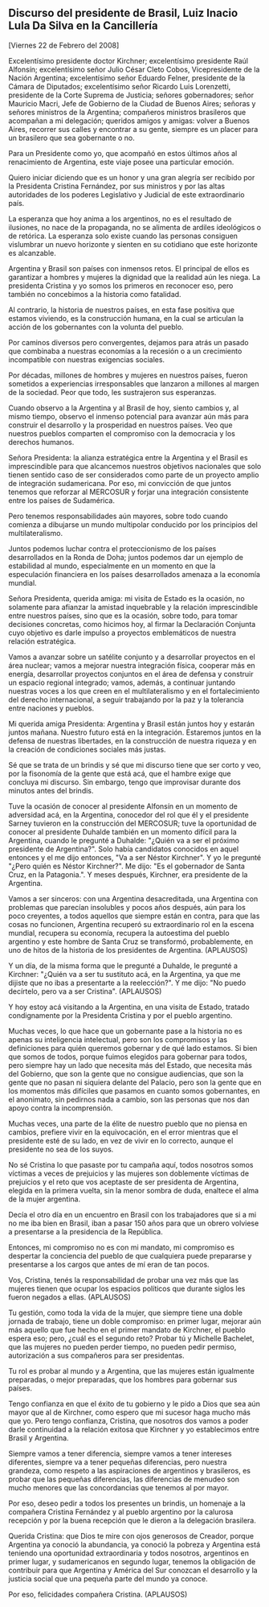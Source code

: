 Discurso del presidente de Brasil, Luiz Inacio Lula Da Silva en la Cancillería
------------------------------------------------------------------------------

[Viernes 22 de Febrero del 2008]

Excelentísimo presidente doctor Kirchner; excelentísimo presidente Raúl
Alfonsín; excelentísimo señor Julio César Cleto Cobos, Vicepresidente de
la Nación Argentina; excelentísimo señor Eduardo Felner, presidente de
la Cámara de Diputados; excelentísimo señor Ricardo Luis Lorenzetti,
presidente de la Corte Suprema de Justicia; señores gobernadores; señor
Mauricio Macri, Jefe de Gobierno de la Ciudad de Buenos Aires; señoras y
señores ministros de la Argentina; compañeros ministros brasileros que
acompañan a mi delegación; queridos amigos y amigas: volver a Buenos
Aires, recorrer sus calles y encontrar a su gente, siempre es un placer
para un brasilero que sea gobernante o no.

Para un Presidente como yo, que acompañó en estos últimos años al
renacimiento de Argentina, este viaje posee una particular emoción.

Quiero iniciar diciendo que es un honor y una gran alegría ser recibido
por la Presidenta Cristina Fernández, por sus ministros y por las altas
autoridades de los poderes Legislativo y Judicial de este extraordinario
país.

La esperanza que hoy anima a los argentinos, no es el resultado de
ilusiones, no nace de la propaganda, no se alimenta de ardiles
ideológicos o de retórica. La esperanza solo existe cuando las personas
consiguen vislumbrar un nuevo horizonte y sienten en su cotidiano que
este horizonte es alcanzable.

Argentina y Brasil son países con inmensos retos. El principal de ellos
es garantizar a hombres y mujeres la dignidad que la realidad aún les
niega. La presidenta Cristina y yo somos los primeros en reconocer eso,
pero también no concebimos a la historia como fatalidad.

Al contrario, la historia de nuestros países, en esta fase positiva que
estamos viviendo, es la construcción humana, en la cual se articulan la
acción de los gobernantes con la volunta del pueblo.

Por caminos diversos pero convergentes, dejamos para atrás un pasado que
combinaba a nuestras economías a la recesión o a un crecimiento
incompatible con nuestras exigencias sociales.

Por décadas, millones de hombres y mujeres en nuestros países, fueron
sometidos a experiencias irresponsables que lanzaron a millones al
margen de la sociedad. Peor que todo, les sustrajeron sus esperanzas.

Cuando observo a la Argentina y al Brasil de hoy, siento cambios y, al
mismo tiempo, observo el inmenso potencial para avanzar aún más para
construir el desarrollo y la prosperidad en nuestros países. Veo que
nuestros pueblos comparten el compromiso con la democracia y los
derechos humanos.

Señora Presidenta: la alianza estratégica entre la Argentina y el Brasil
es imprescindible para que alcancemos nuestros objetivos nacionales que
solo tienen sentido caso de ser considerados como parte de un proyecto
amplio de integración sudamericana. Por eso, mi convicción de que juntos
tenemos que reforzar al MERCOSUR y forjar una integración consistente
entre los países de Sudamérica.

Pero tenemos responsabilidades aún mayores, sobre todo cuando comienza a
dibujarse un mundo multipolar conducido por los principios del
multilateralismo.

Juntos podemos luchar contra el proteccionismo de los países
desarrollados en la Ronda de Doha; juntos podemos dar un ejemplo de
estabilidad al mundo, especialmente en un momento en que la especulación
financiera en los países desarrollados amenaza a la economía mundial.

Señora Presidenta, querida amiga: mi visita de Estado es la ocasión, no
solamente para afianzar la amistad inquebrable y la relación
imprescindible entre nuestros países, sino que es la ocasión, sobre
todo, para tomar decisiones concretas, como hicimos hoy, al firmar la
Declaración Conjunta cuyo objetivo es darle impulso a proyectos
emblemáticos de nuestra relación estratégica.

Vamos a avanzar sobre un satélite conjunto y a desarrollar proyectos en
el área nuclear; vamos a mejorar nuestra integración física, cooperar
más en energía, desarrollar proyectos conjuntos en el área de defensa y
construir un espacio regional integrado; vamos, además, a continuar
juntando nuestras voces a los que creen en el multilateralismo y en el
fortalecimiento del derecho internacional, a seguir trabajando por la
paz y la tolerancia entre naciones y pueblos.

Mi querida amiga Presidenta: Argentina y Brasil están juntos hoy y
estarán juntos mañana. Nuestro futuro está en la integración. Estaremos
juntos en la defensa de nuestras libertades, en la construcción de
nuestra riqueza y en la creación de condiciones sociales más justas.

Sé que se trata de un brindis y sé que mi discurso tiene que ser corto y
veo, por la fisonomía de la gente que está acá, que el hambre exige que
concluya mi discurso. Sin embargo, tengo que improvisar durante dos
minutos antes del brindis.

Tuve la ocasión de conocer al presidente Alfonsín en un momento de
adversidad acá, en la Argentina, conocedor del rol que él y el
presidente Sarney tuvieron en la construcción del MERCOSUR; tuve la
oportunidad de conocer al presidente Duhalde también en un momento
difícil para la Argentina, cuando le pregunté a Duhalde: "¿Quién va a
ser el próximo presidente de Argentina?". Solo había candidatos
conocidos en aquel entonces y el me dijo entonces, "Va a ser Néstor
Kirchner". Y yo le pregunté "¿Pero quién es Néstor Kirchner?". Me dijo:
"Es el gobernador de Santa Cruz, en la Patagonia.". Y meses después,
Kirchner, era presidente de la Argentina.

Vamos a ser sinceros: con una Argentina desacreditada, una Argentina con
problemas que parecían insolubles y pocos años después, aún para los
poco creyentes, a todos aquellos que siempre están en contra, para que
las cosas no funcionen, Argentina recuperó su extraordinario rol en la
escena mundial, recupera su economía, recupera la autoestima del pueblo
argentino y este hombre de Santa Cruz se transformó, probablemente, en
uno de hitos de la historia de los presidentes de Argentina. (APLAUSOS)

Y un día, de la misma forma que le pregunté a Duhalde, le pregunté a
Kirchner: "¿Quién va a ser tu sustituto acá, en la Argentina, ya que me
dijiste que no ibas a presentarte a la reelección?". Y me dijo: "No
puedo decírtelo, pero va a ser Cristina". (APLAUSOS)

Y hoy estoy acá visitando a la Argentina, en una visita de Estado,
tratado condignamente por la Presidenta Cristina y por el pueblo
argentino.

Muchas veces, lo que hace que un gobernante pase a la historia no es
apenas su inteligencia intelectual, pero son los compromisos y las
definiciones para quién queremos gobernar y de qué lado estamos. Si bien
que somos de todos, porque fuimos elegidos para gobernar para todos,
pero siempre hay un lado que necesita más del Estado, que necesita más
del Gobierno, que son la gente que no consigue audiencias, que son la
gente que no pasan ni siquiera delante del Palacio, pero son la gente
que en los momentos más difíciles que pasamos en cuanto somos
gobernantes, en el anonimato, sin pedirnos nada a cambio, son las
personas que nos dan apoyo contra la incomprensión.

Muchas veces, una parte de la élite de nuestro pueblo que no piensa en
cambios, prefiere vivir en la equivocación, en el error mientras que el
presidente esté de su lado, en vez de vivir en lo correcto, aunque el
presidente no sea de los suyos.

No sé Cristina lo que pasaste por tu campaña aquí, todos nosotros somos
víctimas a veces de prejuicios y las mujeres son doblemente víctimas de
prejuicios y el reto que vos aceptaste de ser presidenta de Argentina,
elegida en la primera vuelta, sin la menor sombra de duda, enaltece el
alma de la mujer argentina.

Decía el otro día en un encuentro en Brasil con los trabajadores que si
a mi no me iba bien en Brasil, iban a pasar 150 años para que un obrero
volviese a presentarse a la presidencia de la República.

Entonces, mi compromiso no es con mi mandato, mi compromiso es despertar
la conciencia del pueblo de que cualquiera puede prepararse y
presentarse a los cargos que antes de mí eran de tan pocos.

Vos, Cristina, tenés la responsabilidad de probar una vez más que las
mujeres tienen que ocupar los espacios políticos que durante siglos les
fueron negados a ellas. (APLAUSOS)

Tu gestión, como toda la vida de la mujer, que siempre tiene una doble
jornada de trabajo, tiene un doble compromiso: en primer lugar, mejorar
aún más aquello que fue hecho en el primer mandato de Kirchner, el
pueblo espera eso; pero, ¿cuál es el segundo reto? Probar tú y Michelle
Bachelet, que las mujeres no pueden perder tiempo, no pueden pedir
permiso, autorización a sus compañeros para ser presidentas.

Tu rol es probar al mundo y a Argentina, que las mujeres están
igualmente preparadas, o mejor preparadas, que los hombres para gobernar
sus países.

Tengo confianza en que el éxito de tu gobierno y le pido a Dios que sea
aún mayor que al de Kirchner, como espero que mi sucesor haga mucho más
que yo. Pero tengo confianza, Cristina, que nosotros dos vamos a poder
darle continuidad a la relación exitosa que Kirchner y yo establecimos
entre Brasil y Argentina.

Siempre vamos a tener diferencia, siempre vamos a tener intereses
diferentes, siempre va a tener pequeñas diferencias, pero nuestra
grandeza, como respeto a las aspiraciones de argentinos y brasileros, es
probar que las pequeñas diferencias, las diferencias de menudeo son
mucho menores que las concordancias que tenemos al por mayor.

Por eso, deseo pedir a todos los presentes un brindis, un homenaje a la
compañera Cristina Fernández y al pueblo argentino por la calurosa
recepción y por la buena recepción que le dieron a la delegación
brasilera.

Querida Cristina: que Dios te mire con ojos generosos de Creador, porque
Argentina ya conoció la abundancia, ya conoció la pobreza y Argentina
está teniendo una oportunidad extraordinaria y todos nosotros,
argentinos en primer lugar, y sudamericanos en segundo lugar, tenemos la
obligación de contribuir para que Argentina y América del Sur conozcan
el desarrollo y la justicia social que una pequeña parte del mundo ya
conoce.

Por eso, felicidades compañera Cristina. (APLAUSOS)
